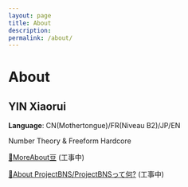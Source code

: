 ```yaml
---
layout: page
title: About
description:
permalink: /about/
---
```


# About

## YIN Xiaorui

**Language**: CN(Mothertongue)/FR(Niveau B2)/JP/EN

Number Theory & Freeform Hardcore

<a href="xiaoruiyin.github.io/d">🔗MoreAbout豆</a> (工事中)


<a href="xiaoruiyin.github.io/projectbns">🔗About ProjectBNS/ProjectBNSって何?</a> (工事中)
